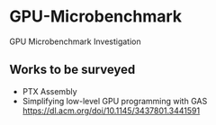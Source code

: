 # GPU-Microbenchmark
GPU Microbenchmark Investigation

## Works to be surveyed
- PTX Assembly
- Simplifying low-level GPU programming with GAS https://dl.acm.org/doi/10.1145/3437801.3441591